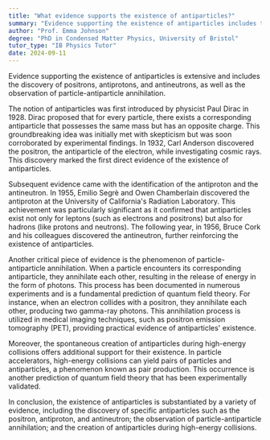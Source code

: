 ```yaml
---
title: "What evidence supports the existence of antiparticles?"
summary: "Evidence supporting the existence of antiparticles includes the discovery of positrons, antiprotons, and antineutrons, and the observation of particle-antiparticle annihilation."
author: "Prof. Emma Johnson"
degree: "PhD in Condensed Matter Physics, University of Bristol"
tutor_type: "IB Physics Tutor"
date: 2024-09-11
---
```


Evidence supporting the existence of antiparticles is extensive and includes the discovery of positrons, antiprotons, and antineutrons, as well as the observation of particle-antiparticle annihilation.

The notion of antiparticles was first introduced by physicist Paul Dirac in 1928. Dirac proposed that for every particle, there exists a corresponding antiparticle that possesses the same mass but has an opposite charge. This groundbreaking idea was initially met with skepticism but was soon corroborated by experimental findings. In 1932, Carl Anderson discovered the positron, the antiparticle of the electron, while investigating cosmic rays. This discovery marked the first direct evidence of the existence of antiparticles.

Subsequent evidence came with the identification of the antiproton and the antineutron. In 1955, Emilio Segrè and Owen Chamberlain discovered the antiproton at the University of California's Radiation Laboratory. This achievement was particularly significant as it confirmed that antiparticles exist not only for leptons (such as electrons and positrons) but also for hadrons (like protons and neutrons). The following year, in 1956, Bruce Cork and his colleagues discovered the antineutron, further reinforcing the existence of antiparticles.

Another critical piece of evidence is the phenomenon of particle-antiparticle annihilation. When a particle encounters its corresponding antiparticle, they annihilate each other, resulting in the release of energy in the form of photons. This process has been documented in numerous experiments and is a fundamental prediction of quantum field theory. For instance, when an electron collides with a positron, they annihilate each other, producing two gamma-ray photons. This annihilation process is utilized in medical imaging techniques, such as positron emission tomography (PET), providing practical evidence of antiparticles' existence.

Moreover, the spontaneous creation of antiparticles during high-energy collisions offers additional support for their existence. In particle accelerators, high-energy collisions can yield pairs of particles and antiparticles, a phenomenon known as pair production. This occurrence is another prediction of quantum field theory that has been experimentally validated.

In conclusion, the existence of antiparticles is substantiated by a variety of evidence, including the discovery of specific antiparticles such as the positron, antiproton, and antineutron; the observation of particle-antiparticle annihilation; and the creation of antiparticles during high-energy collisions.
    